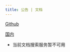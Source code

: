 ```yaml
---
title: 公告 | 文档
---
```


[Github](https://github.lxmusic.docs.folltoshe.com)

[国内](https://lxmusic.docs.folltoshe.art)

- 当前文档搜索服务暂不可用
